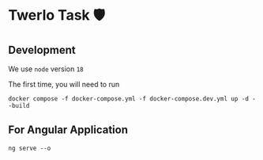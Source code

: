 # Twerlo Task 🛡️

## Development

We use `node` version `18`

The first time, you will need to run

```
docker compose -f docker-compose.yml -f docker-compose.dev.yml up -d --build
```

## For Angular Application

```
ng serve --o
```
